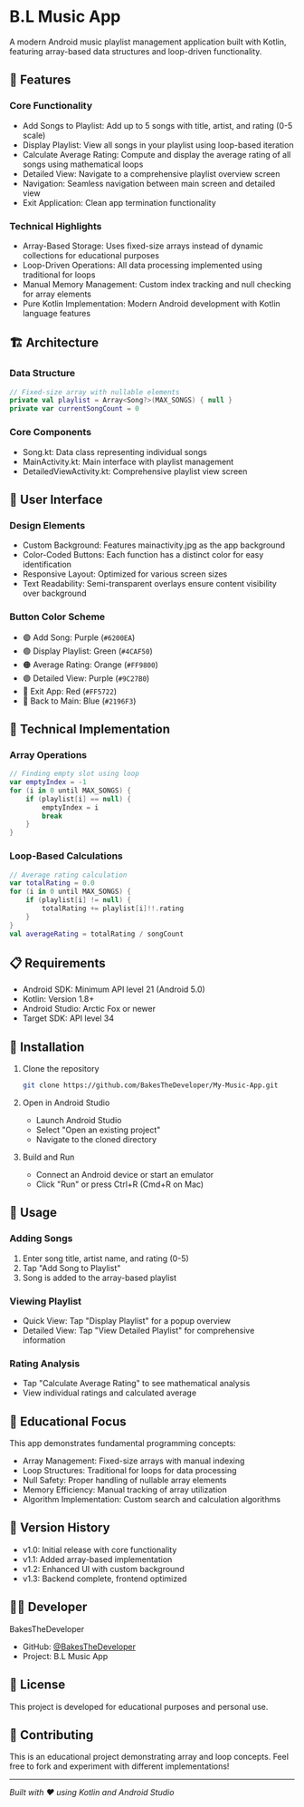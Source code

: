 # B.L Music App

A modern Android music playlist management application built with Kotlin, featuring array-based data structures and loop-driven functionality.

## 📱 Features

### Core Functionality
- Add Songs to Playlist: Add up to 5 songs with title, artist, and rating (0-5 scale)
- Display Playlist: View all songs in your playlist using loop-based iteration
- Calculate Average Rating: Compute and display the average rating of all songs using mathematical loops
- Detailed View: Navigate to a comprehensive playlist overview screen
- Navigation: Seamless navigation between main screen and detailed view
- Exit Application: Clean app termination functionality

### Technical Highlights
- Array-Based Storage: Uses fixed-size arrays instead of dynamic collections for educational purposes
- Loop-Driven Operations: All data processing implemented using traditional for loops
- Manual Memory Management: Custom index tracking and null checking for array elements
- Pure Kotlin Implementation: Modern Android development with Kotlin language features

## 🏗️ Architecture

### Data Structure
```kotlin
// Fixed-size array with nullable elements
private val playlist = Array<Song?>(MAX_SONGS) { null }
private var currentSongCount = 0
```

### Core Components
- Song.kt: Data class representing individual songs
- MainActivity.kt: Main interface with playlist management
- DetailedViewActivity.kt: Comprehensive playlist view screen

## 🎨 User Interface

### Design Elements
- Custom Background: Features mainactivity.jpg as the app background
- Color-Coded Buttons: Each function has a distinct color for easy identification
- Responsive Layout: Optimized for various screen sizes
- Text Readability: Semi-transparent overlays ensure content visibility over background

### Button Color Scheme
- 🟣 Add Song: Purple (`#6200EA`)
- 🟢 Display Playlist: Green (`#4CAF50`)
- 🟠 Average Rating: Orange (`#FF9800`)
- 🟣 Detailed View: Purple (`#9C27B0`)
- 🔴 Exit App: Red (`#FF5722`)
- 🔵 Back to Main: Blue (`#2196F3`)

## 🔧 Technical Implementation

### Array Operations
```kotlin
// Finding empty slot using loop
var emptyIndex = -1
for (i in 0 until MAX_SONGS) {
    if (playlist[i] == null) {
        emptyIndex = i
        break
    }
}
```

### Loop-Based Calculations
```kotlin
// Average rating calculation
var totalRating = 0.0
for (i in 0 until MAX_SONGS) {
    if (playlist[i] != null) {
        totalRating += playlist[i]!!.rating
    }
}
val averageRating = totalRating / songCount
```

## 📋 Requirements

- Android SDK: Minimum API level 21 (Android 5.0)
- Kotlin: Version 1.8+
- Android Studio: Arctic Fox or newer
- Target SDK: API level 34

## 🚀 Installation

1. Clone the repository
   ```bash
   git clone https://github.com/BakesTheDeveloper/My-Music-App.git
   ```

2. Open in Android Studio
   - Launch Android Studio
   - Select "Open an existing project"
   - Navigate to the cloned directory

3. Build and Run
   - Connect an Android device or start an emulator
   - Click "Run" or press Ctrl+R (Cmd+R on Mac)

## 📖 Usage

### Adding Songs
1. Enter song title, artist name, and rating (0-5)
2. Tap "Add Song to Playlist"
3. Song is added to the array-based playlist

### Viewing Playlist
- Quick View: Tap "Display Playlist" for a popup overview
- Detailed View: Tap "View Detailed Playlist" for comprehensive information

### Rating Analysis
- Tap "Calculate Average Rating" to see mathematical analysis
- View individual ratings and calculated average

## 🎯 Educational Focus

This app demonstrates fundamental programming concepts:

- Array Management: Fixed-size arrays with manual indexing
- Loop Structures: Traditional for loops for data processing
- Null Safety: Proper handling of nullable array elements
- Memory Efficiency: Manual tracking of array utilization
- Algorithm Implementation: Custom search and calculation algorithms

## 🔄 Version History

- v1.0: Initial release with core functionality
- v1.1: Added array-based implementation
- v1.2: Enhanced UI with custom background
- v1.3: Backend complete, frontend optimized

## 👨‍💻 Developer

BakesTheDeveloper
- GitHub: [@BakesTheDeveloper](https://github.com/BakesTheDeveloper)
- Project: B.L Music App

## 📄 License

This project is developed for educational purposes and personal use.

## 🤝 Contributing

This is an educational project demonstrating array and loop concepts. Feel free to fork and experiment with different implementations!

---

*Built with ❤️ using Kotlin and Android Studio*
